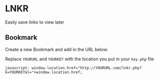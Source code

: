 # LNKR
Easily save links to view later

## Bookmark

Create a new Bookmark and add in the URL below.

Replace `YOURURL` and `YOURKEY` with the location you put in your `key.php` file

```
javascript: window.location.href="http://YOURURL.com/lnkr.php?k=YOURKEY&l="+window.location.href;
```
